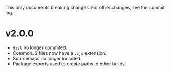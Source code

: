 This only documents breaking changes. For other changes, see the commit log.

# v2.0.0

- `dist` no longer commited.
- CommonJS files now have a `.cjs` extension.
- Sourcemaps no longer included.
- Package exports used to create paths to other builds.

